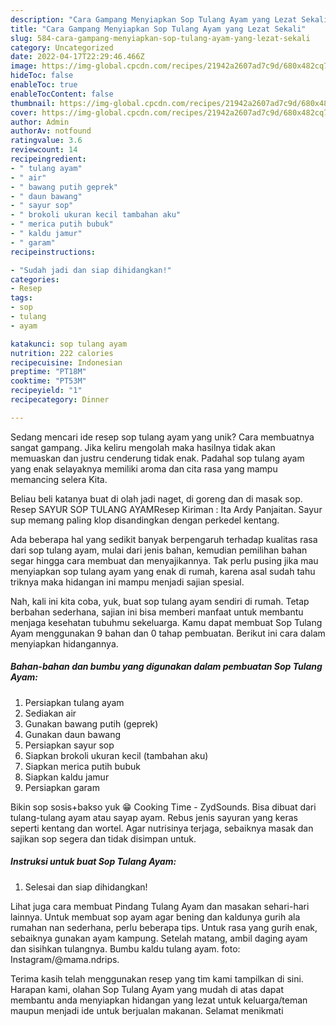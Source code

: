 ```yaml
---
description: "Cara Gampang Menyiapkan Sop Tulang Ayam yang Lezat Sekali"
title: "Cara Gampang Menyiapkan Sop Tulang Ayam yang Lezat Sekali"
slug: 584-cara-gampang-menyiapkan-sop-tulang-ayam-yang-lezat-sekali
category: Uncategorized
date: 2022-04-17T22:29:46.466Z
image: https://img-global.cpcdn.com/recipes/21942a2607ad7c9d/680x482cq70/sop-tulang-ayam-foto-resep-utama.jpg
hideToc: false
enableToc: true
enableTocContent: false
thumbnail: https://img-global.cpcdn.com/recipes/21942a2607ad7c9d/680x482cq70/sop-tulang-ayam-foto-resep-utama.jpg
cover: https://img-global.cpcdn.com/recipes/21942a2607ad7c9d/680x482cq70/sop-tulang-ayam-foto-resep-utama.jpg
author: Admin
authorAv: notfound
ratingvalue: 3.6
reviewcount: 14
recipeingredient:
- " tulang ayam"
- " air"
- " bawang putih geprek"
- " daun bawang"
- " sayur sop"
- " brokoli ukuran kecil tambahan aku"
- " merica putih bubuk"
- " kaldu jamur"
- " garam"
recipeinstructions:

- "Sudah jadi dan siap dihidangkan!"
categories:
- Resep
tags:
- sop
- tulang
- ayam

katakunci: sop tulang ayam 
nutrition: 222 calories
recipecuisine: Indonesian
preptime: "PT18M"
cooktime: "PT53M"
recipeyield: "1"
recipecategory: Dinner

---
```





Sedang mencari ide resep sop tulang ayam yang unik? Cara membuatnya sangat gampang. Jika keliru mengolah maka hasilnya tidak akan memuaskan dan justru cenderung tidak enak. Padahal sop tulang ayam yang enak selayaknya memiliki aroma dan cita rasa yang mampu memancing selera Kita.





Beliau beli katanya buat di olah jadi naget, di goreng dan di masak sop. Resep SAYUR SOP TULANG AYAMResep Kiriman : Ita Ardy Panjaitan. Sayur sup memang paling klop disandingkan dengan perkedel kentang.

Ada beberapa hal yang sedikit banyak berpengaruh terhadap kualitas rasa dari sop tulang ayam, mulai dari jenis bahan, kemudian pemilihan bahan segar hingga cara membuat dan menyajikannya. Tak perlu pusing jika mau menyiapkan sop tulang ayam yang enak di rumah, karena asal sudah tahu triknya maka hidangan ini mampu menjadi sajian spesial.






Nah, kali ini kita coba, yuk, buat sop tulang ayam sendiri di rumah. Tetap berbahan sederhana, sajian ini bisa memberi manfaat untuk membantu menjaga kesehatan tubuhmu sekeluarga. Kamu dapat membuat Sop Tulang Ayam menggunakan 9 bahan dan 0 tahap pembuatan. Berikut ini cara dalam menyiapkan hidangannya.

<!--inarticleads1-->

##### Bahan-bahan dan bumbu yang digunakan dalam pembuatan Sop Tulang Ayam:

1. Persiapkan  tulang ayam
1. Sediakan  air
1. Gunakan  bawang putih (geprek)
1. Gunakan  daun bawang
1. Persiapkan  sayur sop
1. Siapkan  brokoli ukuran kecil (tambahan aku)
1. Siapkan  merica putih bubuk
1. Siapkan  kaldu jamur
1. Persiapkan  garam


Bikin sop sosis+bakso yuk 😁 Cooking Time - ZydSounds. Bisa dibuat dari tulang-tulang ayam atau sayap ayam. Rebus jenis sayuran yang keras seperti kentang dan wortel. Agar nutrisinya terjaga, sebaiknya masak dan sajikan sop segera dan tidak disimpan untuk. 

<!--inarticleads2-->

##### Instruksi untuk buat Sop Tulang Ayam:


1. Selesai dan siap dihidangkan!

Lihat juga cara membuat Pindang Tulang Ayam dan masakan sehari-hari lainnya. Untuk membuat sop ayam agar bening dan kaldunya gurih ala rumahan nan sederhana, perlu beberapa tips. Untuk rasa yang gurih enak, sebaiknya gunakan ayam kampung. Setelah matang, ambil daging ayam dan sisihkan tulangnya. Bumbu kaldu tulang ayam. foto: Instagram/@mama.ndrips. 

Terima kasih telah menggunakan resep yang tim kami tampilkan di sini. Harapan kami, olahan Sop Tulang Ayam yang mudah di atas dapat membantu anda menyiapkan hidangan yang lezat untuk keluarga/teman maupun menjadi ide untuk berjualan makanan. Selamat menikmati
